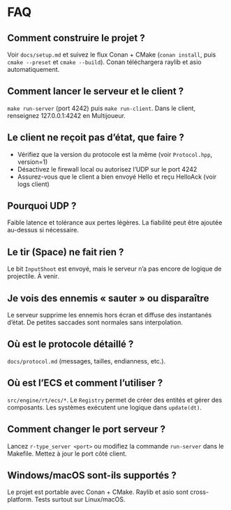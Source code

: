 # FAQ

## Comment construire le projet ?
Voir `docs/setup.md` et suivez le flux Conan + CMake (`conan install`, puis `cmake --preset` et `cmake --build`). Conan téléchargera raylib et asio automatiquement.

## Comment lancer le serveur et le client ?
`make run-server` (port 4242) puis `make run-client`. Dans le client, renseignez 127.0.0.1:4242 en Multijoueur.

## Le client ne reçoit pas d’état, que faire ?
- Vérifiez que la version du protocole est la même (voir `Protocol.hpp`, version=1)
- Désactivez le firewall local ou autorisez l’UDP sur le port 4242
- Assurez-vous que le client a bien envoyé Hello et reçu HelloAck (voir logs client)

## Pourquoi UDP ?
Faible latence et tolérance aux pertes légères. La fiabilité peut être ajoutée au-dessus si nécessaire.

## Le tir (Space) ne fait rien ?
Le bit `InputShoot` est envoyé, mais le serveur n’a pas encore de logique de projectile. À venir.

## Je vois des ennemis « sauter » ou disparaître
Le serveur supprime les ennemis hors écran et diffuse des instantanés d’état. De petites saccades sont normales sans interpolation.

## Où est le protocole détaillé ?
`docs/protocol.md` (messages, tailles, endianness, etc.).

## Où est l’ECS et comment l’utiliser ?
`src/engine/rt/ecs/*`. Le `Registry` permet de créer des entités et gérer des composants. Les systèmes exécutent une logique dans `update(dt)`.

## Comment changer le port serveur ?
Lancez `r-type_server <port>` ou modifiez la commande `run-server` dans le Makefile. Mettez à jour le port côté client.

## Windows/macOS sont-ils supportés ?
Le projet est portable avec Conan + CMake. Raylib et asio sont cross-platform. Tests surtout sur Linux/macOS.